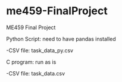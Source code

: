 # me459-FinalProject
ME459 Final Project

Python Script: need to have pandas installed
  
  -CSV file: task_data_py.csv

C program: run as is
  
  -CSV file: task_data.csv
